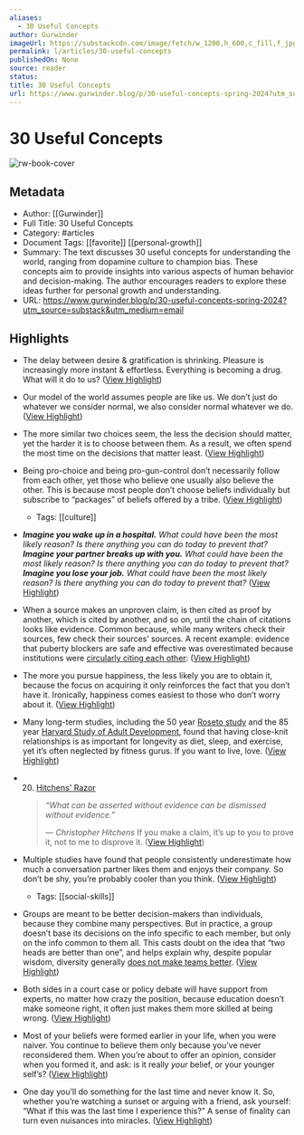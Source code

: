 ```yaml
---
aliases:
  - 30 Useful Concepts
author: Gurwinder
imageUrl: https://substackcdn.com/image/fetch/w_1200,h_600,c_fill,f_jpg,q_auto:good,fl_progressive:steep,g_auto/https%3A%2F%2Fsubstack-post-media.s3.amazonaws.com%2Fpublic%2Fimages%2F8acb89ec-471c-478e-8719-19b9cec6a38f_3000x3000.png
permalink: l/articles/30-useful-concepts
publishedOn: None
source: reader
status: 
title: 30 Useful Concepts
url: https://www.gurwinder.blog/p/30-useful-concepts-spring-2024?utm_source=substack&utm_medium=email
---
```

# 30 Useful Concepts

![rw-book-cover](https://substackcdn.com/image/fetch/w_1200,h_600,c_fill,f_jpg,q_auto:good,fl_progressive:steep,g_auto/https%3A%2F%2Fsubstack-post-media.s3.amazonaws.com%2Fpublic%2Fimages%2F8acb89ec-471c-478e-8719-19b9cec6a38f_3000x3000.png)

## Metadata

- Author: [[Gurwinder]]
- Full Title: 30 Useful Concepts
- Category: #articles
- Document Tags: [[favorite]] [[personal-growth]]
- Summary: The text discusses 30 useful concepts for understanding the world, ranging from dopamine culture to champion bias. These concepts aim to provide insights into various aspects of human behavior and decision-making. The author encourages readers to explore these ideas further for personal growth and understanding.
- URL: https://www.gurwinder.blog/p/30-useful-concepts-spring-2024?utm_source=substack&utm_medium=email

## Highlights

- The delay between desire & gratification is shrinking. Pleasure is increasingly more instant & effortless. Everything is becoming a drug. What will it do to us? ([View Highlight](https://read.readwise.io/read/01j213a4vqmd0j2zr7d2rh4f2g))
- Our model of the world assumes people are like us. We don’t just do whatever we consider normal, we also consider normal whatever we do. ([View Highlight](https://read.readwise.io/read/01j2139wjmbhtm2kq4t12xc2w5))
- The more similar two choices seem, the less the decision should matter, yet the harder it is to choose between them. As a result, we often spend the most time on the decisions that matter least. ([View Highlight](https://read.readwise.io/read/01j213a0bfbe25w0pe4thxvmsh))
- Being pro-choice and being pro-gun-control don’t necessarily follow from each other, yet those who believe one usually also believe the other. This is because most people don’t choose beliefs individually but subscribe to “packages” of beliefs offered by a tribe. ([View Highlight](https://read.readwise.io/read/01j2139qvw3fhh4fhy24wn8sv8))
    - Tags: [[culture]]
- _**Imagine you wake up in a hospital.** What could have been the most likely reason? Is there anything you can do today to prevent that?_
  _**Imagine your partner breaks up with you.** What could have been the most likely reason? Is there anything you can do today to prevent that?_
  _**Imagine you lose your job.** What could have been the most likely reason? Is there anything you can do today to prevent that?_ ([View Highlight](https://read.readwise.io/read/01j213bpxsjt0a4vqhnn52pedx))
- When a source makes an unproven claim, is then cited as proof by another, which is cited by another, and so on, until the chain of citations looks like evidence. Common because, while many writers check their sources, few check their sources’ sources.
  A recent example: evidence that puberty blockers are safe and effective was overestimated because institutions were [circularly citing each other](https://www.buttonslives.news/p/new-systematic-review-exposes-deceptive): ([View Highlight](https://read.readwise.io/read/01j213czzbazjjp1j3bqzz5bn8))
- The more you pursue happiness, the less likely you are to obtain it, because the focus on acquiring it only reinforces the fact that you don’t have it. Ironically, happiness comes easiest to those who don’t worry about it. ([View Highlight](https://read.readwise.io/read/01j213drj0dkps1agpwgrk5r3x))
- Many long-term studies, including the 50 year [Roseto study](https://www.ncbi.nlm.nih.gov/pmc/articles/PMC1695733/) and the 85 year [Harvard Study of Adult Development](https://news.harvard.edu/gazette/story/2017/04/over-nearly-80-years-harvard-study-has-been-showing-how-to-live-a-healthy-and-happy-life/), found that having close-knit relationships is as important for longevity as diet, sleep, and exercise, yet it’s often neglected by fitness gurus. If you want to live, love. ([View Highlight](https://read.readwise.io/read/01j213esk2nzbrx9xzsymqczzw))
- 20. [Hitchens' Razor](https://encyclopedia.pub/entry/36589)

  > _“What can be asserted without evidence can be dismissed without evidence.”_
  >
  > _― Christopher Hitchens_
  If you make a claim, it’s up to you to prove it, not to me to disprove it. ([View Highlight](https://read.readwise.io/read/01j213fb9z4q7aazj8xrmajznc))

- Multiple studies have found that people consistently underestimate how much a conversation partner likes them and enjoys their company. So don’t be shy, you’re probably cooler than you think. ([View Highlight](https://read.readwise.io/read/01j213fxbve2zdn1cdba0wddgt))
    - Tags: [[social-skills]]
- Groups are meant to be better decision-makers than individuals, because they combine many perspectives. But in practice, a group doesn’t base its decisions on the info specific to each member, but only on the info common to them all. This casts doubt on the idea that “two heads are better than one”, and helps explain why, despite popular wisdom, diversity generally [does not make teams better](https://osf.io/preprints/psyarxiv/nscd4). ([View Highlight](https://read.readwise.io/read/01j213j5kv7b3hppv1qef2a4ce))
- Both sides in a court case or policy debate will have support from experts, no matter how crazy the position, because education doesn’t make someone right, it often just makes them more skilled at being wrong. ([View Highlight](https://read.readwise.io/read/01j213jqe81nav6jds1gr84m5h))
- Most of your beliefs were formed earlier in your life, when you were naiver. You continue to believe them only because you’ve never reconsidered them. When you’re about to offer an opinion, consider when you formed it, and ask: is it really _your_ belief, or your younger self’s? ([View Highlight](https://read.readwise.io/read/01j213k5fd02txv2b6885k60g1))
- One day you’ll do something for the last time and never know it. So, whether you’re watching a sunset or arguing with a friend, ask yourself: “What if this was the last time I experience this?” A sense of finality can turn even nuisances into miracles. ([View Highlight](https://read.readwise.io/read/01j213kbf1n9x94bbrkn27ysar))

